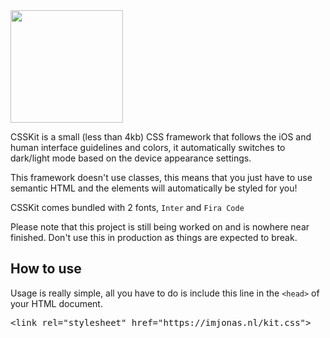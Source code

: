 <img height="180" src="https://imjonas.nl/csskit/csskit.svg" alt="">

<p>
    CSSKit is a small (less than 4kb) CSS framework that follows the iOS and human interface guidelines and colors, it
    automatically switches to dark/light mode based on the device appearance settings.
  </p>

  <p>
    This framework doesn't use classes, this means that you just have to use semantic HTML and the elements will
    automatically be styled for you!
  </p>

  <p>
    CSSKit comes bundled with 2 fonts, <code>Inter</code> and <code>Fira Code</code>
  </p>
  <p>
    Please note that this project is still being worked on and is nowhere near finished. Don't use this in production as
    things are expected to
    break.
  </p>

  <h2>How to use</h2>
  <p>
    Usage is really simple, all you have to do is include this line in the <code>&lt;head&gt;</code> of your HTML
    document.

  <pre>&lt;link rel="stylesheet" href="https://imjonas.nl/kit.css"&gt;</pre>

  </p>
